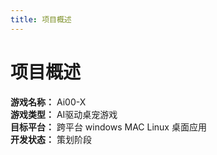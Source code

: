 ```yaml
---
title: 项目概述
---
```


# 项目概述

**游戏名称：** Ai00-X  
**游戏类型：** AI驱动桌宠游戏  
**目标平台：** 跨平台 windows MAC Linux 桌面应用  
**开发状态：** 策划阶段